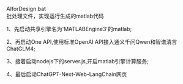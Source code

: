 AIforDesign.bat  
  批处理文件，实现运行生成的matlab代码
	
  1、先启动共享引擎名为'MATLABEngine3'的matlab;
	
  2、再启动One API,使用标准OpenAI API接入通义千问Qwen和智谱清言ChatGLM4;
	
  3、接着启动nodejs下的server.js,开启matlab引擎计算服务;
	
  4、最后启动ChatGPT-Next-Web-LangChain网页
  
